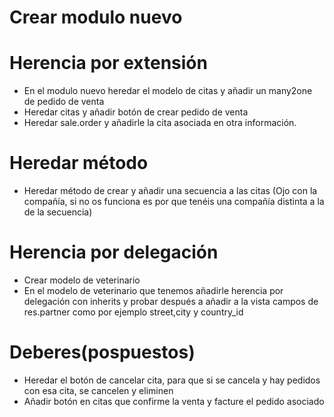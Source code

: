 # Crear modulo nuevo

# Herencia por extensión
* En el modulo nuevo heredar el modelo de citas y añadir un many2one de pedido de venta
* Heredar citas y añadir botón de crear pedido de venta
* Heredar sale.order y añadirle la cita asociada en otra información.

# Heredar método
* Heredar método de crear y añadir una secuencia a las citas (Ojo con la compañía, si no os funciona es por que tenéis una compañía distinta a la de la secuencia)

# Herencia por delegación
* Crear modelo de veterinario
* En el modelo de veterinario que tenemos añadirle herencia por delegación con inherits y probar después a añadir a la vista campos de res.partner como por ejemplo street,city y country_id

# Deberes(pospuestos)
* Heredar el botón de cancelar cita, para que si se cancela y hay pedidos con esa cita, se cancelen y eliminen
* Añadir botón en citas que confirme la venta y facture el pedido asociado

